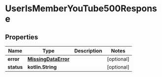 
# UserIsMemberYouTube500Response

## Properties
| Name | Type | Description | Notes |
| ------------ | ------------- | ------------- | ------------- |
| **error** | [**MissingDataError**](MissingDataError.md) |  |  [optional] |
| **status** | **kotlin.String** |  |  [optional] |




